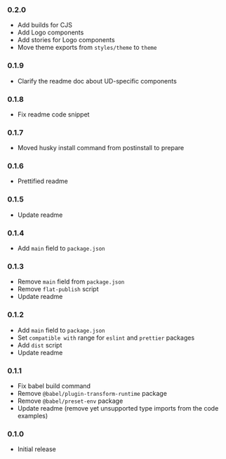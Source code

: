 ### 0.2.0

- Add builds for CJS
- Add Logo components
- Add stories for Logo components
- Move theme exports from `styles/theme` to `theme`

### 0.1.9

- Clarify the readme doc about UD-specific components

### 0.1.8

- Fix readme code snippet

### 0.1.7

- Moved husky install command from postinstall to prepare

### 0.1.6

- Prettified readme

### 0.1.5

- Update readme

### 0.1.4

- Add `main` field to `package.json`

### 0.1.3

- Remove `main` field from `package.json`
- Remove `flat-publish` script
- Update readme

### 0.1.2

- Add `main` field to `package.json`
- Set `compatible with` range for `eslint` and `prettier` packages
- Add `dist` script
- Update readme

### 0.1.1

- Fix babel build command
- Remove `@babel/plugin-transform-runtime` package
- Remove `@babel/preset-env` package
- Update readme (remove yet unsupported type imports from the code examples)

### 0.1.0

- Initial release
